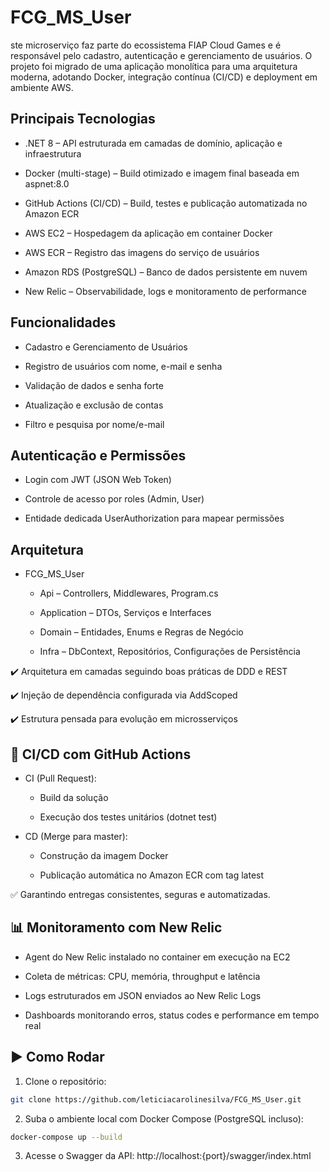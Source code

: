 # FCG_MS_User
ste microserviço faz parte do ecossistema FIAP Cloud Games e é responsável pelo cadastro, autenticação e gerenciamento de usuários. O projeto foi migrado de uma aplicação monolítica para uma arquitetura moderna, adotando Docker, integração contínua (CI/CD) e deployment em ambiente AWS.

## Principais Tecnologias
- .NET 8 – API estruturada em camadas de domínio, aplicação e infraestrutura

- Docker (multi-stage) – Build otimizado e imagem final baseada em aspnet:8.0

- GitHub Actions (CI/CD) – Build, testes e publicação automatizada no Amazon ECR

- AWS EC2 – Hospedagem da aplicação em container Docker

- AWS ECR – Registro das imagens do serviço de usuários

- Amazon RDS (PostgreSQL) – Banco de dados persistente em nuvem

- New Relic – Observabilidade, logs e monitoramento de performance

## Funcionalidades
- Cadastro e Gerenciamento de Usuários

- Registro de usuários com nome, e-mail e senha

- Validação de dados e senha forte

- Atualização e exclusão de contas

- Filtro e pesquisa por nome/e-mail

## Autenticação e Permissões

- Login com JWT (JSON Web Token)

- Controle de acesso por roles (Admin, User)

- Entidade dedicada UserAuthorization para mapear permissões

## Arquitetura

 - FCG_MS_User

    - Api – Controllers, Middlewares, Program.cs

    - Application – DTOs, Serviços e Interfaces

    - Domain – Entidades, Enums e Regras de Negócio

    - Infra – DbContext, Repositórios, Configurações de Persistência

✔️ Arquitetura em camadas seguindo boas práticas de DDD e REST

✔️ Injeção de dependência configurada via AddScoped

✔️ Estrutura pensada para evolução em microsserviços

## 🚀 CI/CD com GitHub Actions

- CI (Pull Request):

    - Build da solução

    - Execução dos testes unitários (dotnet test)

- CD (Merge para master):

    - Construção da imagem Docker
  
    - Publicação automática no Amazon ECR com tag latest

✅ Garantindo entregas consistentes, seguras e automatizadas.

## 📊 Monitoramento com New Relic
- Agent do New Relic instalado no container em execução na EC2

- Coleta de métricas: CPU, memória, throughput e latência

- Logs estruturados em JSON enviados ao New Relic Logs

- Dashboards monitorando erros, status codes e performance em tempo real

## ▶️ Como Rodar
1. Clone o repositório:
 ```bash
git clone https://github.com/leticiacarolinesilva/FCG_MS_User.git
 ```
2. Suba o ambiente local com Docker Compose (PostgreSQL incluso):
 ```bash
docker-compose up --build
```
3. Acesse o Swagger da API:
http://localhost:{port}/swagger/index.html

